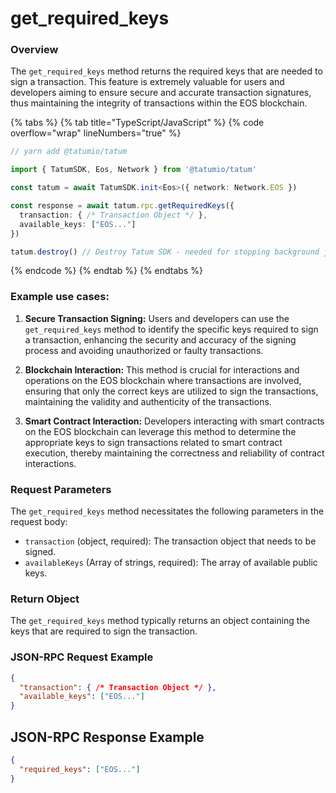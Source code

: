 # get_required_keys

### Overview

The `get_required_keys` method returns the required keys that are needed to sign a transaction. This feature is extremely valuable for users and developers aiming to ensure secure and accurate transaction signatures, thus maintaining the integrity of transactions within the EOS blockchain.

{% tabs %}
{% tab title="TypeScript/JavaScript" %}
{% code overflow="wrap" lineNumbers="true" %}

```typescript
// yarn add @tatumio/tatum

import { TatumSDK, Eos, Network } from '@tatumio/tatum'

const tatum = await TatumSDK.init<Eos>({ network: Network.EOS })

const response = await tatum.rpc.getRequiredKeys({
  transaction: { /* Transaction Object */ },
  available_keys: ["EOS..."]
})

tatum.destroy() // Destroy Tatum SDK - needed for stopping background jobs
```
{% endcode %}
{% endtab %}
{% endtabs %}

### Example use cases:

1. **Secure Transaction Signing:**
   Users and developers can use the `get_required_keys` method to identify the specific keys required to sign a transaction, enhancing the security and accuracy of the signing process and avoiding unauthorized or faulty transactions.

2. **Blockchain Interaction:**
   This method is crucial for interactions and operations on the EOS blockchain where transactions are involved, ensuring that only the correct keys are utilized to sign the transactions, maintaining the validity and authenticity of the transactions.

3. **Smart Contract Interaction:**
   Developers interacting with smart contracts on the EOS blockchain can leverage this method to determine the appropriate keys to sign transactions related to smart contract execution, thereby maintaining the correctness and reliability of contract interactions.

### Request Parameters

The `get_required_keys` method necessitates the following parameters in the request body:

- `transaction` (object, required): The transaction object that needs to be signed.
- `availableKeys` (Array of strings, required): The array of available public keys.

### Return Object

The `get_required_keys` method typically returns an object containing the keys that are required to sign the transaction.

### JSON-RPC Request Example

```json
{
  "transaction": { /* Transaction Object */ },
  "available_keys": ["EOS..."]
}
```

## JSON-RPC Response Example

```json
{
  "required_keys": ["EOS..."]
}
```